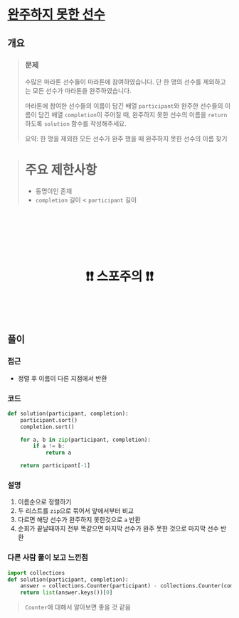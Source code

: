 # [완주하지 못한 선수](https://school.programmers.co.kr/learn/courses/30/lessons/42576)

## 개요
> ### 문제
> 수많은 마라톤 선수들이 마라톤에 참여하였습니다. 단 한 명의 선수를 제외하고는 모든 선수가 마라톤을 완주하였습니다.
>
> 마라톤에 참여한 선수들의 이름이 담긴 배열 `participant`와 완주한 선수들의 이름이 담긴 배열 `completion`이 주어질 때, 완주하지 못한 선수의 이름을 `return` 하도록 `solution` 함수를 작성해주세요.
>
> 요약: 한 명을 제외한 모든 선수가 완주 했을 때 완주하지 못한 선수의 이름 찾기

> # 주요 제한사항
> - 동명이인 존재
> - `completion` 길이 < `participant` 길이

<h1 align="center"><br><br><br>❗️❗️ 스포주의 ❗️❗️<br><br><br></h1>

## 풀이
### 접근
- 정렬 후 이름이 다른 지점에서 반환

### 코드
```python
def solution(participant, completion):
    participant.sort()
    completion.sort()

    for a, b in zip(participant, completion):
        if a != b:
            return a

    return participant[-1]
```

### 설명
1. 이름순으로 정렬하기
2. 두 리스트를 `zip`으로 묶어서 앞에서부터 비교
3. 다르면 해당 선수가 완주하지 못한것으로 `a` 반환
4. 순회가 끝날때까지 전부 똑같으면 마지막 선수가 완주 못한 것으로 마지막 선수 반환

### 다른 사람 풀이 보고 느낀점
```python
import collections
def solution(participant, completion):
    answer = collections.Counter(participant) - collections.Counter(completion)
    return list(answer.keys())[0]
```
> `Counter`에 대해서 알아보면 좋을 것 같음
